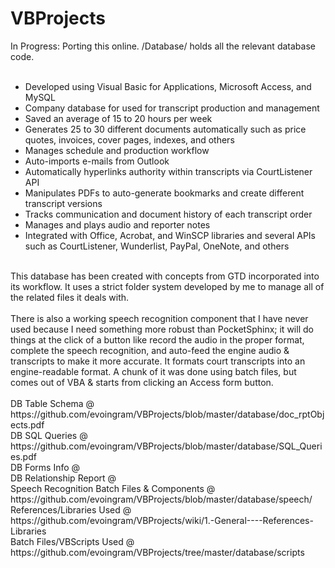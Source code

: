 # VBProjects

In Progress:  Porting this online.
/Database/ holds all the relevant database code.<br><br>

* Developed using Visual Basic for Applications, Microsoft Access, and MySQL
* Company database for used for transcript production and management
* Saved an average of 15 to 20 hours per week
* Generates 25 to 30 different documents automatically such as price quotes, invoices, cover pages, indexes, and others
* Manages schedule and production workflow
* Auto-imports e-mails from Outlook
* Automatically hyperlinks authority within transcripts via CourtListener API
* Manipulates PDFs to auto-generate bookmarks and create different transcript versions
* Tracks communication and document history of each transcript order
* Manages and plays audio and reporter notes
* Integrated with Office, Acrobat, and WinSCP libraries and several APIs such as CourtListener, Wunderlist, PayPal, OneNote, and others
<br>
This database has been created with concepts from GTD incorporated into its workflow. It uses a strict folder system developed by me to manage all of the related files it deals with.
<br><br>
There is also a working speech recognition component that I have never used because I need something more robust than PocketSphinx; it will do things at the click of a button like record the audio in the proper format, complete the speech recognition, and auto-feed the engine audio & transcripts to make it more accurate. It formats court transcripts into an engine-readable format. A chunk of it was done using batch files, but comes out of VBA & starts from clicking an Access form button.
<br><br>
DB Table Schema @ https://github.com/evoingram/VBProjects/blob/master/database/doc_rptObjects.pdf<br>
DB SQL Queries @ https://github.com/evoingram/VBProjects/blob/master/database/SQL_Queries.pdf<br>
DB Forms Info @ <br>
DB Relationship Report @ <br>
Speech Recognition Batch Files & Components @ https://github.com/evoingram/VBProjects/blob/master/database/speech/<br>
References/Libraries Used @ https://github.com/evoingram/VBProjects/wiki/1.-General----References-Libraries<br>
Batch Files/VBScripts Used @ https://github.com/evoingram/VBProjects/tree/master/database/scripts<br>
